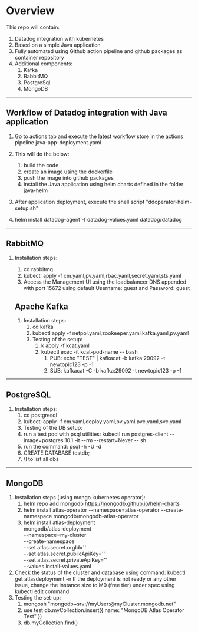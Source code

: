 # Overview
This repo will contain:
1. Datadog integration with kubernetes 
2. Based on a simple Java application
3. Fully automated using Github action pipeline and github packages as container repository
4. Additional components:
   1. Kafka
   2. RabbitMQ
   3. PostgreSql
   4. MongoDB
___________________________________________________________________
## Workflow of Datadog integration with Java application
1. Go to actions tab and execute the latest workflow store in the actions pipeline java-app-deployment.yaml
2. This will do the below:
    1. build the code
    2. create an image using the dockerfile 
    3. push the image into github packages 
    4. install the Java application using helm charts defined in the folder java-helm
3. After application deployment, execute the shell script "ddoperator-helm-setup.sh"

5. helm install datadog-agent -f datadog-values.yaml datadog/datadog
_______________________________________________________________
## RabbitMQ
1. Installation steps:
    1. cd rabbitmq
    2. kubectl apply -f cm.yaml,pv.yaml,rbac.yaml,secret.yaml,sts.yaml
    3. Access the Management UI using the loadbalancer DNS appended with port 15672 using default Username: guest and Password: guest

    ## Apache Kafka
    1. Installation steps:
        1. cd kafka
        2. kubectl apply -f netpol.yaml,zookeeper.yaml,kafka.yaml,pv.yaml
        3. Testing of the setup:
            1. k apply -f kcat.yaml
            2.  kubectl exec -it kcat-pod-name -- bash
                1. PUB:
                echo "TEST" | kafkacat -b kafka:29092 -t newtopic123 -p -1
                2. SUB:
                kafkacat -C -b kafka:29092 -t newtopic123 -p -1
________________________________________________________
## PostgreSQL
1. Installation steps:
    1. cd postgresql
    2. kubectl apply -f cm.yaml,deploy.yaml,pv.yaml,pvc.yaml,svc.yaml
    3. Testing of the DB setup:
     1. run a test pod with psql utilities: kubectl run postgres-client --image=postgres:10.1 -it --rm --restart=Never -- sh
     2. run the command: psql -h <postgres-service-name> -U <username> -d <database>
     3. CREATE DATABASE testdb;
     4. \l to list all dbs

_________________________________________________________

## MongoDB
1. Installation steps (using mongo kubernetes operator):
    1. helm repo add mongodb https://mongodb.github.io/helm-charts
    2. helm install atlas-operator --namespace=atlas-operator       --create-namespace mongodb/mongodb-atlas-operator
    3. helm install atlas-deployment \
        mongodb/atlas-deployment \
        --namespace=my-cluster \
        --create-namespace \
        --set atlas.secret.orgId='' \
        --set atlas.secret.publicApiKey='' \
        --set atlas.secret.privateApiKey='' \
        --values install-values.yaml
2. Check the status of the cluster and database using command:
    kubectl get atlasdeployment -n <namespace>
    If the deployment is not ready or any other issue, change the instance size to M0 (free tier) under spec using kubectl edit command
3. Testing the set-up:
   1. mongosh "mongodb+srv://myUser:<password>@myCluster.mongodb.net"
   2. use test
      db.myCollection.insert({ name: "MongoDB Atlas Operator Test" })
   3. db.myCollection.find()







 
